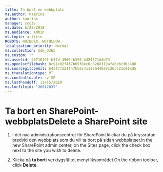 ```yaml
---
title: Ta bort en webbplats
ms.author: kaarins
author: kaarins
manager: scotv
ms.date: 6/28/2018
ms.audience: Admin
ms.topic: article
ROBOTS: NOINDEX, NOFOLLOW
localization_priority: Normal
ms.collection: Adm_O365
ms.custom: ''
ms.assetid: 48710191-b17d-4560-b356-b351371d4d73
ms.openlocfilehash: bc91c02f4f7b09f8ec6c3288319afa6c6c3bc400
ms.sourcegitcommit: b43f77221f47b50c41197a448a9c26c423ce1ad5
ms.translationtype: MT
ms.contentlocale: sv-SE
ms.lasthandoff: 11/15/2019
ms.locfileid: "36512837"
---
```

# <a name="delete-a-sharepoint-site"></a><span data-ttu-id="8c5de-102">Ta bort en SharePoint-webbplats</span><span class="sxs-lookup"><span data-stu-id="8c5de-102">Delete a SharePoint site</span></span>

1. <span data-ttu-id="8c5de-103">I det nya administrationscentret för SharePoint klickar du på kryssrutan bredvid den webbplats som du vill ta bort på sidan webbplatser.</span><span class="sxs-lookup"><span data-stu-id="8c5de-103">In the new  SharePoint admin center, on the Sites page, click the check box next to the site you wish to delete.</span></span>
    
2. <span data-ttu-id="8c5de-104">Klicka på **ta bort**i verktygsfältet menyfliksområdet.</span><span class="sxs-lookup"><span data-stu-id="8c5de-104">On the ribbon toolbar, click **Delete**.</span></span>
    

